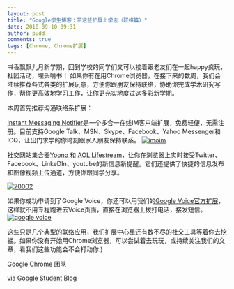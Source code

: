 ```yaml
---
layout: post
title: "Google学生博客：带这些扩展上学去（联络篇）"
date: 2010-09-10 09:31
author: pudd
comments: true
tags: [Chrome, Chrome扩展]
---
```

书香飘飘九月新学期，回到学校的同学们又可以接着跟老友们在一起happy疯玩，社团活动，埋头啃书！
如果你有在用Chrome浏览器，在接下来的数周，我们会陆续推荐各式各类的扩展玩意，方便你跟朋友保持联络，协助你完成学术研究写作，帮你更高效地学习工作，让你更充实地度过这多彩新学期。

本周首先推荐沟通联络系扩展：

[Instant Messaging Notifier](http://chrome.google.com/extensions/detail/jefcommcgcjfonaaclmhmkefbngjdnlk)是一个多合一在线IM客户端扩展，免费轻便，无需注册。目前支持Google Talk、MSN、Skype、Facebook、Yahoo Messenger和ICQ，让出门求学的你时刻跟家人朋友保持联系。
<a rel="attachment wp-att-7226" href="http://www.chromi.org/archives/7225/imoim">![](http://img.chromi.org/2010/09/imoim.png "imoim")
</a>

社交网站集合器[Yoono ](http://chrome.google.com/extensions/detail/jkkenjlnjfemconejajakbijbheoffli)和 [AOL Lifestream](http://chrome.google.com/extensions/detail/cnabicdoplelkdcpdiodoodgdebaolcn)，让你在浏览器上实时接受Twitter、Facebook、LinkeDIn、youtube的新信息新提醒。它们还提供了快捷的信息发布和图像视频上传通道，方便你跟同学分享。

<a rel="attachment wp-att-7229" href="http://www.chromi.org/archives/7225/attachment/70002">![](http://img.chromi.org/2010/09/70002.png "70002")</a>

如果你成功申请到了Google Voice，你还可以用我们的[Google Voice官方扩展](http://chrome.google.com/extensions/detail/kcnhkahnjcbndmmehfkdnkjomaanaooo)，这样就不用专程跑进去Voice页面，直接在浏览器上拨打电话，接发短信。
<a rel="attachment wp-att-7230" href="http://www.chromi.org/archives/7225/google-voice">![](http://img.chromi.org/2010/09/google-voice.png "google voice")</a>

这些只是几个典型的联络应用，我们扩展中心里还有数不尽的社交工具等着你去挖掘。如果你没有开始用Chrome浏览器，可以尝试着去玩玩，或持续关注我们的文章，看我们这些功能会不会打动你:)

Google Chrome 团队

via [Google Student Blog](http://googleforstudents.blogspot.com/2010/09/google-chrome-extensions-at-school.html)
